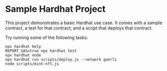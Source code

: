 # Sample Hardhat Project

This project demonstrates a basic Hardhat use case. It comes with a sample contract, a test for that contract, and a script that deploys that contract.

Try running some of the following tasks:

```shell
npx hardhat help
REPORT_GAS=true npx hardhat test
npx hardhat node
npx hardhat run scripts/deploy.js --network goerli
node scripts/mint-nft.js
```
